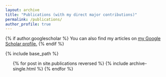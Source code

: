 ```yaml
---
layout: archive
title: "Publications (with my direct major contributions)"
permalink: /publications/
author_profile: true
---
```


{% if author.googlescholar %}
  You can also find my articles on <u><a href="{{author.googlescholar}}">my Google Scholar profile</a>.</u>
{% endif %}

{% include base_path %}
<ol>
{% for post in site.publications reversed %}
  {% include archive-single.html %}
{% endfor %}
<ol>
